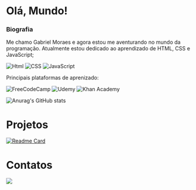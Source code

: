 # Olá, Mundo!

### Biografia

Me chamo Gabriel Moraes e agora estou me aventurando no mundo da programação. Atualmente estou dedicado ao aprendizado de HTML, CSS e JavaScript;

![Html](https://img.shields.io/badge/HTML5-E34F26?style=for-the-badge&logo=html5&logoColor=white)
![CSS](https://img.shields.io/badge/CSS3-1572B6?style=for-the-badge&logo=css3&logoColor=white)
![JavaScript](https://img.shields.io/badge/JavaScript-323330?style=for-the-badge&logo=javascript&logoColor=F7DF1E)

Principais plataformas de aprenizado:

![FreeCodeCamp](https://img.shields.io/badge/freecodecamp-27273D?style=for-the-badge&logo=freecodecamp&logoColor=white)
![Udemy](https://img.shields.io/badge/Udemy-EC5252?style=for-the-badge&logo=Udemy&logoColor=white)
![Khan Academy](https://img.shields.io/badge/Khan%20Academy-14BF96?style=for-the-badge&logo=Khan%20Academy&logoColor=white)

![Anurag's GitHub stats](https://github-readme-stats.vercel.app/api?username=gmoraes78&show_icons=true&theme=dracula)

# Projetos

[![Readme Card](https://github-readme-stats.vercel.app/api/pin/?username=gmoraes78&repo=jornadadevgmoraes.github.io)](https://github.com/anuraghazra/github-readme-stats)

# Contatos

[<img src='https://img.shields.io/badge/LinkedIn-0077B5?style=for-the-badge&logo=linkedin&logoColor=white'>](https://www.linkedin.com/in/gabriel-vianna-moraes-dos-santos-b17971191/)

